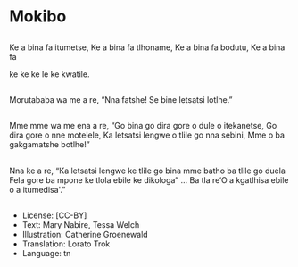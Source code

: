 # Mokibo

##
Ke a bina fa
itumetse,
Ke a bina fa
tlhoname,
Ke a bina fa
bodutu,
Ke a bina fa

ke
ke
ke le
ke kwatile.

##
Morutababa wa me a
re,
“Nna fatshe!
Se bine letsatsi lotlhe.”

##
Mme mme wa me ena a
re,
“Go bina go dira gore o
dule o itekanetse,
Go dira gore o nne
motelele,
Ka letsatsi lengwe o tlile
go nna sebini,
Mme o ba gakgamatshe
botlhe!”

##
Nna ke a re,
“Ka letsatsi lengwe ke
tlile go bina mme batho
ba tlile go duela
Fela gore ba mpone ke
tlola ebile ke dikologa”
…
Ba tla re‘O a kgatlhisa
ebile o a itumedisa'.”

##

##
* License: [CC-BY]
* Text: Mary Nabire, Tessa Welch
* Illustration: Catherine Groenewald
* Translation: Lorato Trok
* Language: tn
